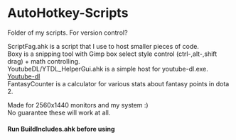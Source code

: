 # AutoHotkey-Scripts
 Folder of my scripts. For version control?
 
 ScriptFag.ahk is a script that I use to host smaller pieces of code.<br />
 Boxy is a snipping tool with Gimp box select style control (ctrl-,alt-,shift drag) + math controlling.<br />
 YoutubeDL/YTDL_HelperGui.ahk is a simple host for youtube-dl.exe. [Youtube-dl](https://rg3.github.io/youtube-dl)<br />
 FantasyCounter is a calculator for various stats about fantasy points in dota 2.
 
 Made for 2560x1440 monitors and my system :)<br />
 No guarantee these will work at all. 
 
 #### Run BuildIncludes.ahk before using
